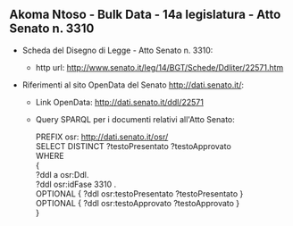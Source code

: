 ## Akoma Ntoso - Bulk Data - 14a legislatura - Atto Senato n. 3310 ##

* Scheda del Disegno di Legge - Atto Senato n. 3310:
	* http url: http://www.senato.it/leg/14/BGT/Schede/Ddliter/22571.htm

* Riferimenti al sito OpenData del Senato http://dati.senato.it/:
	* Link OpenData: http://dati.senato.it/ddl/22571
	* Query SPARQL per i documenti relativi all'Atto Senato:

        PREFIX osr: <http://dati.senato.it/osr/>  
		SELECT DISTINCT ?testoPresentato ?testoApprovato  
		WHERE  
		{  
		    ?ddl a osr:Ddl.  
		    ?ddl osr:idFase 3310 .  
		    OPTIONAL { ?ddl osr:testoPresentato ?testoPresentato }  
		    OPTIONAL { ?ddl osr:testoApprovato ?testoApprovato }  
		}
		